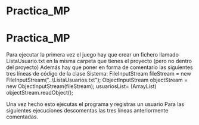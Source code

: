 # Practica_MP
# Practica_MP
Para ejecutar la primera vez el juego hay que crear un fichero llamado ListaUsuario.txt en la misma carpeta que tienes el proyecto (pero no dentro del proyecto)
Además hay que poner en forma de comentario las siguientes tres líneas de código de la clase Sistema:
        FileInputStream fileStream = new FileInputStream("..\\ListaUsuarios.txt");
        ObjectInputStream objectStream = new ObjectInputStream(fileStream);
        usuariosList= (ArrayList<Usuario>) objectStream.readObject();
        
 Una vez hecho esto ejecutas el programa y registras un usuario 
 Para las siguientes ejecuciones descomentas las tres líneas anteriormente comentadas.
